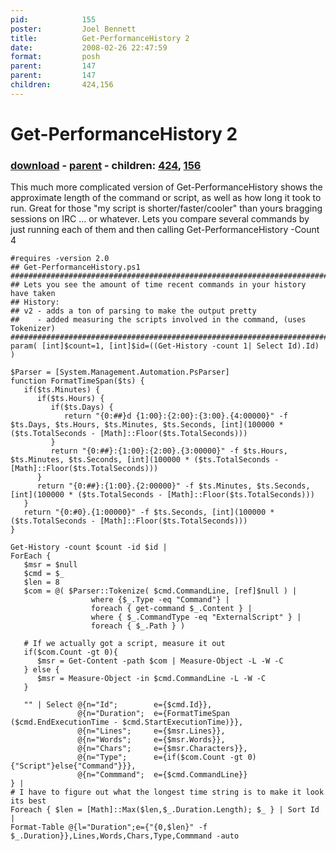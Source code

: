 ```yaml
---
pid:            155
poster:         Joel Bennett
title:          Get-PerformanceHistory 2
date:           2008-02-26 22:47:59
format:         posh
parent:         147
parent:         147
children:       424,156
---
```


# Get-PerformanceHistory 2

### [download](155.ps1) - [parent](147.md) - children: [424](424.md), [156](156.md)

This much more complicated version of Get-PerformanceHistory shows the approximate length of the command or script, as well as how long it took to run.  Great for those "my script is shorter/faster/cooler" than yours bragging sessions on IRC ... or whatever. Lets you compare several commands by just running each of them and then calling Get-PerformanceHistory -Count 4 

```posh
#requires -version 2.0
## Get-PerformanceHistory.ps1
##############################################################################################################
## Lets you see the amount of time recent commands in your history have taken
## History:
## v2 - adds a ton of parsing to make the output pretty
##    - added measuring the scripts involved in the command, (uses Tokenizer)
##############################################################################################################
param( [int]$count=1, [int]$id=((Get-History -count 1| Select Id).Id) )

$Parser = [System.Management.Automation.PsParser]
function FormatTimeSpan($ts) {
   if($ts.Minutes) {
      if($ts.Hours) {
         if($ts.Days) {
            return "{0:##}d {1:00}:{2:00}:{3:00}.{4:00000}" -f $ts.Days, $ts.Hours, $ts.Minutes, $ts.Seconds, [int](100000 * ($ts.TotalSeconds - [Math]::Floor($ts.TotalSeconds)))
         }
         return "{0:##}:{1:00}:{2:00}.{3:00000}" -f $ts.Hours, $ts.Minutes, $ts.Seconds, [int](100000 * ($ts.TotalSeconds - [Math]::Floor($ts.TotalSeconds)))
      }
      return "{0:##}:{1:00}.{2:00000}" -f $ts.Minutes, $ts.Seconds, [int](100000 * ($ts.TotalSeconds - [Math]::Floor($ts.TotalSeconds)))
   }
   return "{0:#0}.{1:00000}" -f $ts.Seconds, [int](100000 * ($ts.TotalSeconds - [Math]::Floor($ts.TotalSeconds)))
}

Get-History -count $count -id $id | 
ForEach {
   $msr = $null
   $cmd = $_
   $len = 8
   $com = @( $Parser::Tokenize( $cmd.CommandLine, [ref]$null ) | 
                  where {$_.Type -eq "Command"} | 
                  foreach { get-command $_.Content } | 
                  where { $_.CommandType -eq "ExternalScript" } |
                  foreach { $_.Path } )

   # If we actually got a script, measure it out
   if($com.Count -gt 0){
      $msr = Get-Content -path $com | Measure-Object -L -W -C
   } else {
      $msr = Measure-Object -in $cmd.CommandLine -L -W -C
   }
   
   "" | Select @{n="Id";        e={$cmd.Id}},
               @{n="Duration";  e={FormatTimeSpan ($cmd.EndExecutionTime - $cmd.StartExecutionTime)}},
               @{n="Lines";     e={$msr.Lines}},
               @{n="Words";     e={$msr.Words}},
               @{n="Chars";     e={$msr.Characters}},
               @{n="Type";      e={if($com.Count -gt 0){"Script"}else{"Command"}}},
               @{n="Commmand";  e={$cmd.CommandLine}}
} | 
# I have to figure out what the longest time string is to make it look its best
Foreach { $len = [Math]::Max($len,$_.Duration.Length); $_ } | Sort Id |
Format-Table @{l="Duration";e={"{0,$len}" -f $_.Duration}},Lines,Words,Chars,Type,Commmand -auto


```

